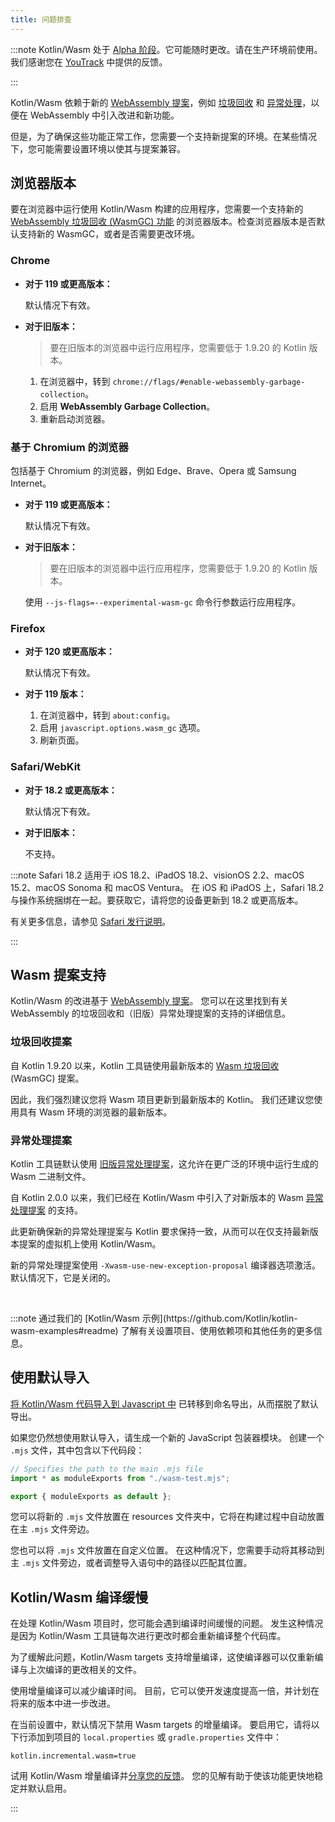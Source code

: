 ```yaml
---
title: 问题排查
---
```

:::note
Kotlin/Wasm 处于 [Alpha 阶段](components-stability)。它可能随时更改。请在生产环境前使用。
我们感谢您在 [YouTrack](https://youtrack.jetbrains.com/issue/KT-56492) 中提供的反馈。

:::

Kotlin/Wasm 依赖于新的 [WebAssembly 提案](https://webassembly.org/roadmap/)，例如 [垃圾回收](#garbage-collection-proposal) 和 [异常处理](#exception-handling-proposal)，以便在 WebAssembly 中引入改进和新功能。

但是，为了确保这些功能正常工作，您需要一个支持新提案的环境。在某些情况下，您可能需要设置环境以使其与提案兼容。

## 浏览器版本

要在浏览器中运行使用 Kotlin/Wasm 构建的应用程序，您需要一个支持新的 [WebAssembly 垃圾回收 (WasmGC) 功能](https://github.com/WebAssembly/gc) 的浏览器版本。检查浏览器版本是否默认支持新的 WasmGC，或者是否需要更改环境。

### Chrome

* **对于 119 或更高版本：**

  默认情况下有效。

* **对于旧版本：**

  > 要在旧版本的浏览器中运行应用程序，您需要低于 1.9.20 的 Kotlin 版本。
  >
  

  1. 在浏览器中，转到 `chrome://flags/#enable-webassembly-garbage-collection`。
  2. 启用 **WebAssembly Garbage Collection**。
  3. 重新启动浏览器。

### 基于 Chromium 的浏览器

包括基于 Chromium 的浏览器，例如 Edge、Brave、Opera 或 Samsung Internet。

* **对于 119 或更高版本：**

  默认情况下有效。

* **对于旧版本：**

   > 要在旧版本的浏览器中运行应用程序，您需要低于 1.9.20 的 Kotlin 版本。
   >
   

  使用 `--js-flags=--experimental-wasm-gc` 命令行参数运行应用程序。

### Firefox

* **对于 120 或更高版本：**

  默认情况下有效。

* **对于 119 版本：**

  1. 在浏览器中，转到 `about:config`。
  2. 启用 `javascript.options.wasm_gc` 选项。
  3. 刷新页面。

### Safari/WebKit

* **对于 18.2 或更高版本：**

  默认情况下有效。

* **对于旧版本：**

   不支持。

:::note
Safari 18.2 适用于 iOS 18.2、iPadOS 18.2、visionOS 2.2、macOS 15.2、macOS Sonoma 和 macOS Ventura。
在 iOS 和 iPadOS 上，Safari 18.2 与操作系统捆绑在一起。要获取它，请将您的设备更新到 18.2 或更高版本。

有关更多信息，请参见 [Safari 发行说明](https://developer.apple.com/documentation/safari-release-notes/safari-18_2-release-notes#Overview)。

:::

## Wasm 提案支持

Kotlin/Wasm 的改进基于 [WebAssembly 提案](https://webassembly.org/roadmap/)。 您可以在这里找到有关 WebAssembly 的垃圾回收和（旧版）异常处理提案的支持的详细信息。

### 垃圾回收提案

自 Kotlin 1.9.20 以来，Kotlin 工具链使用最新版本的 [Wasm 垃圾回收](https://github.com/WebAssembly/gc) (WasmGC) 提案。

因此，我们强烈建议您将 Wasm 项目更新到最新版本的 Kotlin。 我们还建议您使用具有 Wasm 环境的浏览器的最新版本。

### 异常处理提案

Kotlin 工具链默认使用 [旧版异常处理提案](https://github.com/WebAssembly/exception-handling/blob/master/proposals/exception-handling/legacy/Exceptions)，这允许在更广泛的环境中运行生成的 Wasm 二进制文件。

自 Kotlin 2.0.0 以来，我们已经在 Kotlin/Wasm 中引入了对新版本的 Wasm [异常处理提案](https://github.com/WebAssembly/exception-handling/blob/main/proposals/exception-handling/Exceptions) 的支持。

此更新确保新的异常处理提案与 Kotlin 要求保持一致，从而可以在仅支持最新版本提案的虚拟机上使用 Kotlin/Wasm。

新的异常处理提案使用 `-Xwasm-use-new-exception-proposal` 编译器选项激活。 默认情况下，它是关闭的。
<p>
   &nbsp;
</p>
:::note
通过我们的 [Kotlin/Wasm 示例](https://github.com/Kotlin/kotlin-wasm-examples#readme) 了解有关设置项目、使用依赖项和其他任务的更多信息。

## 使用默认导入

[将 Kotlin/Wasm 代码导入到 Javascript 中](wasm-js-interop) 已转移到命名导出，从而摆脱了默认导出。

如果您仍然想使用默认导入，请生成一个新的 JavaScript 包装器模块。 创建一个 `.mjs` 文件，其中包含以下代码段：

```Javascript
// Specifies the path to the main .mjs file
import * as moduleExports from "./wasm-test.mjs";

export { moduleExports as default };
```

您可以将新的 `.mjs` 文件放置在 resources 文件夹中，它将在构建过程中自动放置在主 `.mjs` 文件旁边。

您也可以将 `.mjs` 文件放置在自定义位置。 在这种情况下，您需要手动将其移动到主 `.mjs` 文件旁边，或者调整导入语句中的路径以匹配其位置。

## Kotlin/Wasm 编译缓慢

在处理 Kotlin/Wasm 项目时，您可能会遇到编译时间缓慢的问题。 发生这种情况是因为 Kotlin/Wasm 工具链每次进行更改时都会重新编译整个代码库。

为了缓解此问题，Kotlin/Wasm targets 支持增量编译，这使编译器可以仅重新编译与上次编译的更改相关的文件。

使用增量编译可以减少编译时间。 目前，它可以使开发速度提高一倍，并计划在将来的版本中进一步改进。

在当前设置中，默认情况下禁用 Wasm targets 的增量编译。
要启用它，请将以下行添加到项目的 `local.properties` 或 `gradle.properties` 文件中：

```text
kotlin.incremental.wasm=true
```

试用 Kotlin/Wasm 增量编译并[分享您的反馈](https://youtrack.jetbrains.com/issue/KT-72158/Kotlin-Wasm-incremental-compilation-feedback)。
您的见解有助于使该功能更快地稳定并默认启用。

:::